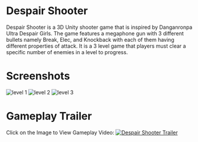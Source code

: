 # Despair Shooter

Despair Shooter is a 3D Unity shooter game that is inspired by Danganronpa Ultra Despair Girls. The game features a megaphone gun with 3 different bullets namely Break, Elec, and Knockback with each of them having different properties of attack. It is a 3 level game that players must clear a specific number of enemies in a level to progress.
# Screenshots
![level 1](https://github.com/JitsLumba/despair_shooter_unity/blob/main/level_1_screenshot.png)
![level 2](https://github.com/JitsLumba/despair_shooter_unity/blob/main/level_2_screenshot.png)
![level 3](https://github.com/JitsLumba/despair_shooter_unity/blob/main/level_3_screenshot.png)
# Gameplay Trailer
Click on the Image to View Gameplay Video:
[![Despair Shooter Trailer](https://github.com/JitsLumba/despair_shooter_unity/blob/main/despair_shooter_trailer_img.png)](https://www.youtube.com/watch?v=P9R1dmwQxgk)
